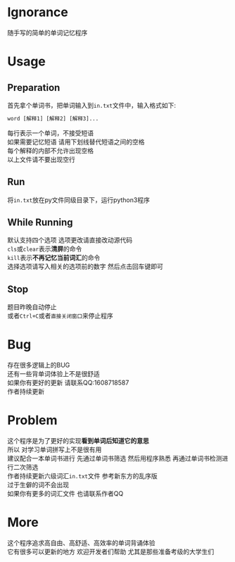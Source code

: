 # Ignorance
随手写的简单的单词记忆程序

# Usage

## Preparation

首先拿个单词书，把单词输入到``in.txt``文件中，输入格式如下:  

```txt
word [解释1] [解释2] [解释3]...
```
每行表示一个单词，不接受短语  
如果需要记忆短语 请用下划线替代短语之间的空格  
每个解释的内部不允许出现空格  
以上文件请不要出现空行

## Run

将``in.txt``放在py文件同级目录下，运行python3程序


## While Running

默认支持四个选项 选项更改请直接改动源代码  
``cls``或``clear``表示**清屏**的命令  
``kill``表示**不再记忆当前词汇**的命令  
选择选项请写入相关的选项前的数字 然后点击回车键即可  

## Stop

题目昨晚自动停止  
或者``Ctrl+C``或者``直接关闭窗口``来停止程序  

# Bug

存在很多逻辑上的BUG  
还有一些背单词体验上不是很舒适  
如果你有更好的更新 请联系QQ:1608718587  
作者持续更新  

# Problem

这个程序是为了更好的实现**看到单词后知道它的意思**  
所以 对学习单词拼写上不是很有用  
建议配合一本单词书进行 先通过单词书筛选 然后用程序熟悉 再通过单词书检测进行二次筛选  
作者持续更新六级词汇``in.txt``文件 参考新东方的乱序版  
过于生僻的词不会出现  
如果你有更多的词汇文件 也请联系作者QQ

# More

这个程序追求高自由、高舒适、高效率的单词背诵体验  
它有很多可以更新的地方 欢迎开发者们帮助 尤其是那些准备考级的大学生们  


